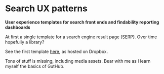 Search UX patterns
===

**User experience templates for search front ends and findability reporting dashboards**

At first a single template for a search engine result page (SERP). Over time hopefully a library?

See the first template [here](http://bit.ly/results-mock-up-snapshot-feb-2016), as hosted on Dropbox.

Tons of stuff is missing, including media assets. Bear with me as I learn myself the basics of GutHub.
